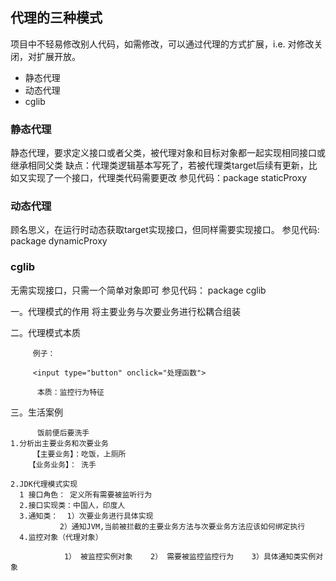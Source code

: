 ## 代理的三种模式
项目中不轻易修改别人代码，如需修改，可以通过代理的方式扩展，i.e. 对修改关闭，对扩展开放。

* 静态代理
* 动态代理
* cglib

### 静态代理

静态代理，要求定义接口或者父类，被代理对象和目标对象都一起实现相同接口或继承相同父类
缺点：代理类逻辑基本写死了，若被代理类target后续有更新，比如又实现了一个接口，代理类代码需要更改
参见代码：package staticProxy


### 动态代理
顾名思义，在运行时动态获取target实现接口，但同样需要实现接口。
参见代码: package dynamicProxy
### cglib
无需实现接口，只需一个简单对象即可
参见代码： package cglib

















一。代理模式的作用
      将主要业务与次要业务进行松耦合组装
      
二。代理模式本质

         例子：
         
         <input type="button" onclick="处理函数">
         
          本质：监控行为特征  

 三。生活案例

          饭前便后要洗手  
    1.分析出主要业务和次要业务
         【主要业务】：吃饭，上厕所
        【业务业务】： 洗手
        
    2.JDK代理模式实现   
      1 接口角色： 定义所有需要被监听行为
      2.接口实现类：中国人，印度人  
      3.通知类：  1）次要业务进行具体实现      
               2）通知JVM,当前被拦截的主要业务方法与次要业务方法应该如何绑定执行
      4.监控对象（代理对象）
      
                1） 被监控实例对象    2） 需要被监控监控行为    3）具体通知类实例对象                  


​          
​          
​          
​          
​          
​          
​                          